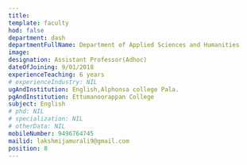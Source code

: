 ```yaml
---
title: 
template: faculty
hod: false
department: dash
departmentFullName: Department of Applied Sciences and Humanities
image: 
designation: Assistant Professor(Adhoc)
dateOfJoining: 9/01/2018
experienceTeaching: 6 years
# experienceIndustry: NIL
ugAndInstitution: English,Alphonsa college Pala.
pgAndInstitution: Ettumanoorappan College 
subject: English
# phd: NIL
# specialization: NIL
# otherData: NIL
mobileNumber: 9496764745
mailid: lakshmijamurali9@gmail.com
position: 8
---
```

